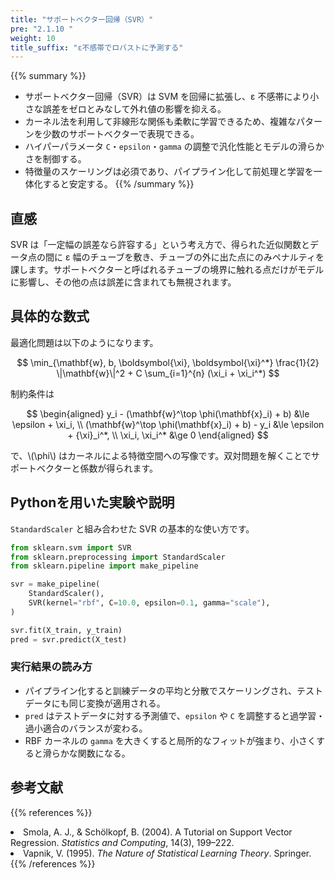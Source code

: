 ```yaml
---
title: "サポートベクター回帰（SVR）"
pre: "2.1.10 "
weight: 10
title_suffix: "ε不感帯でロバストに予測する"
---
```


{{% summary %}}
- サポートベクター回帰（SVR）は SVM を回帰に拡張し、ε 不感帯により小さな誤差をゼロとみなして外れ値の影響を抑える。
- カーネル法を利用して非線形な関係も柔軟に学習できるため、複雑なパターンを少数のサポートベクターで表現できる。
- ハイパーパラメータ `C`・`epsilon`・`gamma` の調整で汎化性能とモデルの滑らかさを制御する。
- 特徴量のスケーリングは必須であり、パイプライン化して前処理と学習を一体化すると安定する。
{{% /summary %}}

## 直感
SVR は「一定幅の誤差なら許容する」という考え方で、得られた近似関数とデータ点の間に ε 幅のチューブを敷き、チューブの外に出た点にのみペナルティを課します。サポートベクターと呼ばれるチューブの境界に触れる点だけがモデルに影響し、その他の点は誤差に含まれても無視されます。

## 具体的な数式
最適化問題は以下のようになります。

$$
\min_{\mathbf{w}, b, \boldsymbol{\xi}, \boldsymbol{\xi}^*} \frac{1}{2} \|\mathbf{w}\|^2 + C \sum_{i=1}^{n} (\xi_i + \xi_i^*)
$$

制約条件は

$$
\begin{aligned}
y_i - (\mathbf{w}^\top \phi(\mathbf{x}_i) + b) &\le \epsilon + \xi_i, \\
(\mathbf{w}^\top \phi(\mathbf{x}_i) + b) - y_i &\le \epsilon + {\xi}_i^*, \\
\xi_i, \xi_i^* &\ge 0
\end{aligned}
$$

で、\\(\phi\\) はカーネルによる特徴空間への写像です。双対問題を解くことでサポートベクターと係数が得られます。

## Pythonを用いた実験や説明
`StandardScaler` と組み合わせた SVR の基本的な使い方です。

```python
from sklearn.svm import SVR
from sklearn.preprocessing import StandardScaler
from sklearn.pipeline import make_pipeline

svr = make_pipeline(
    StandardScaler(),
    SVR(kernel="rbf", C=10.0, epsilon=0.1, gamma="scale"),
)

svr.fit(X_train, y_train)
pred = svr.predict(X_test)
```

### 実行結果の読み方
- パイプライン化すると訓練データの平均と分散でスケーリングされ、テストデータにも同じ変換が適用される。
- `pred` はテストデータに対する予測値で、`epsilon` や `C` を調整すると過学習・過小適合のバランスが変わる。
- RBF カーネルの `gamma` を大きくすると局所的なフィットが強まり、小さくすると滑らかな関数になる。

## 参考文献
{{% references %}}
<li>Smola, A. J., &amp; Schölkopf, B. (2004). A Tutorial on Support Vector Regression. <i>Statistics and Computing</i>, 14(3), 199–222.</li>
<li>Vapnik, V. (1995). <i>The Nature of Statistical Learning Theory</i>. Springer.</li>
{{% /references %}}
